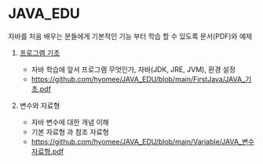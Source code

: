 # JAVA_EDU
자바를 처음 배우는 분들에게 기본적인 기능 부터 학습 할 수 있도록 문서(PDF)와 예제

1. [프로그램 기초](https://github.com/hyomee/JAVA_EDU/tree/main/FirstJava)
   - 자바 학습에 앞서 프로그램 무엇인가, 자바(JDK, JRE, JVM), 환경 설정 
   - https://github.com/hyomee/JAVA_EDU/blob/main/FirstJava/JAVA_기초.pdf 

2. 변수와 자료형 
   - 자바 변수에 대한 개념 이해 
   - 기본 자료형 과 참조 자료형 
   - https://github.com/hyomee/JAVA_EDU/blob/main/Variable/JAVA_변수자료형.pdf 
